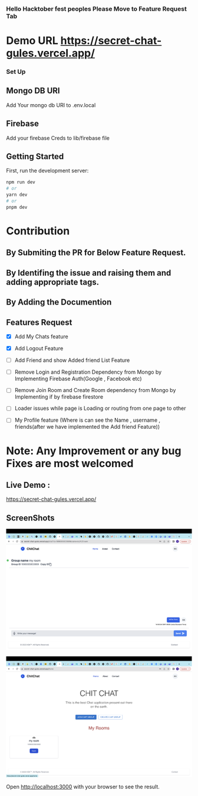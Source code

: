 ### Hello Hacktober fest peoples Please Move to Feature Request Tab 

# Demo URL https://secret-chat-gules.vercel.app/

### Set Up

## Mongo DB URI 

Add Your mongo db URI to .env.local

## Firebase 

Add your firebase Creds to lib/firebase file

## Getting Started

First, run the development server:

```bash
npm run dev
# or
yarn dev
# or
pnpm dev
```
# Contribution

## By Submiting the PR for Below Feature Request.
## By Identifing the issue and raising them and adding appropriate tags.
## By Adding the Documention


## Features Request

- [x] Add My Chats feature
- [x] Add Logout Feature
- [ ] Add Friend and show Added friend List Feature
- [ ] Remove Login and Registration Dependency from Mongo by Implementing Firebase Auth(Google , Facebook etc)
- [ ] Remove Join Room and Create Room dependency from Mongo by Implementing if by firebase firestore
- [ ] Loader issues while page is Loading or routing from one page to other
- [ ] My Profile feature (Where is can see the Name , username , friends(after we have implemented the Add friend Feature))


# Note: Any Improvement or any bug Fixes are most welcomed

## Live Demo : 

https://secret-chat-gules.vercel.app/

## ScreenShots

![alt text](./public/demo.png)

![alt text](./public/demo2.png)



Open [http://localhost:3000](http://localhost:3000) with your browser to see the result.

